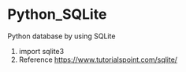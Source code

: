 # Python_SQLite
Python database by using SQLite

1. import sqlite3
2. Reference https://www.tutorialspoint.com/sqlite/
